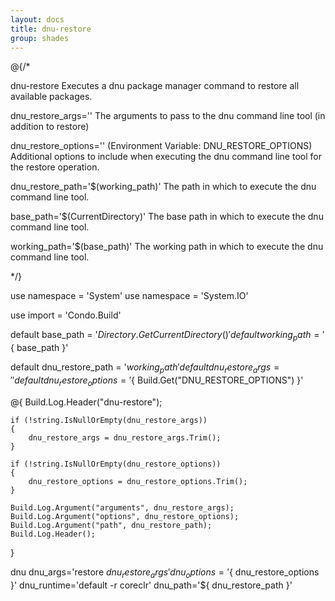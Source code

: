 ```yaml
---
layout: docs
title: dnu-restore
group: shades
---
```


@{/*

dnu-restore
    Executes a dnu package manager command to restore all available packages.

dnu_restore_args=''
    The arguments to pass to the dnu command line tool (in addition to restore)

dnu_restore_options='' (Environment Variable: DNU_RESTORE_OPTIONS)
    Additional options to include when executing the dnu command line tool for the restore operation.

dnu_restore_path='$(working_path)'
    The path in which to execute the dnu command line tool.

base_path='$(CurrentDirectory)'
    The base path in which to execute the dnu command line tool.

working_path='$(base_path)'
    The working path in which to execute the dnu command line tool.

*/}

use namespace = 'System'
use namespace = 'System.IO'

use import = 'Condo.Build'

default base_path               = '${ Directory.GetCurrentDirectory() }'
default working_path            = '${ base_path }'

default dnu_restore_path        = '${ working_path }'
default dnu_restore_args        = ''
default dnu_restore_options     = '${ Build.Get("DNU_RESTORE_OPTIONS") }'

@{
    Build.Log.Header("dnu-restore");

    if (!string.IsNullOrEmpty(dnu_restore_args))
    {
        dnu_restore_args = dnu_restore_args.Trim();
    }

    if (!string.IsNullOrEmpty(dnu_restore_options))
    {
        dnu_restore_options = dnu_restore_options.Trim();
    }

    Build.Log.Argument("arguments", dnu_restore_args);
    Build.Log.Argument("options", dnu_restore_options);
    Build.Log.Argument("path", dnu_restore_path);
    Build.Log.Header();
}

dnu dnu_args='restore ${ dnu_restore_args }' dnu_options='${ dnu_restore_options }' dnu_runtime='default -r coreclr' dnu_path='${ dnu_restore_path }'